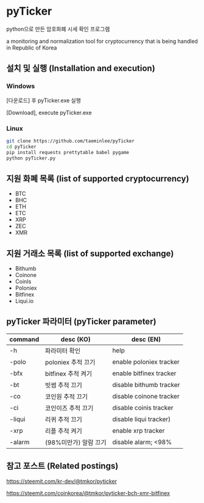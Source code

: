 # pyTicker

python으로 만든 암호화폐 시세 확인 프로그램

a monitoring and normalization tool for cryptocurrency that is being handled in Republic of Korea

## 설치 및 실행 (Installation and execution)

### Windows

[다운로드] 후 pyTicker.exe 실행

[Download], execute pyTicker.exe

### Linux

```bash
git clone https://github.com/taeminlee/pyTicker
cd pyTicker
pip install requests prettytable babel pygame
python pyTicker.py
```

## 지원 화폐 목록 (list of supported cryptocurrency)

- BTC
- BHC
- ETH
- ETC
- XRP
- ZEC
- XMR

## 지원 거래소 목록 (list of supported exchange)

- Bithumb
- Coinone
- CoinIs
- Poloniex
- Bitfinex
- Liqui.io

## pyTicker 파라미터 (pyTicker parameter)

|command|desc (KO)|desc (EN)|
|-------|----|----|
|-h |파라미터 확인 |help|
|-polo|poloniex 추적 끄기 |enable poloniex tracker|
|-bfx|bitfinex 추적 켜기 |enable bitfinex tracker|
|-bt|빗썸 추적 끄기 |disable bithumb tracker|
|-co|코인원 추적 끄기 |disable coinone tracker|
|-ci|코인이즈 추적 끄기 |disable coinis tracker|
|-liqui|리퀴 추적 끄기 |disable liqui tracker)
|-xrp|리플 추적 켜기 |enable xrp tracker|
|-alarm|(98%미만가) 알람 끄기 |disable alarm; <98%|

## 참고 포스트 (Related postings)

https://steemit.com/kr-dev/@tmkor/pyticker

https://steemit.com/coinkorea/@tmkor/pyticker-bch-xmr-bitfinex